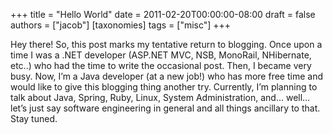 +++
title = "Hello World"
date = 2011-02-20T00:00:00-08:00
draft = false
authors = ["jacob"]
[taxonomies]
tags = ["misc"]
+++

Hey there! So, this post marks my tentative return to blogging. Once upon a time I was a .NET developer (ASP.NET MVC, NSB, MonoRail, NHibernate, etc..) who had the time to write the occasional post. Then, I became very busy. Now, I’m a Java developer (at a new job!) who has more free time and would like to give this blogging thing another try. Currently, I’m planning to talk about Java, Spring, Ruby, Linux, System Administration, and… well… let’s just say software engineering in general and all things ancillary to that. Stay tuned.
